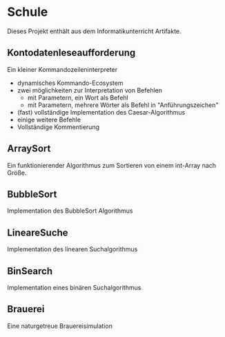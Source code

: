 # Schule

Dieses Projekt enthält aus dem Informatikunterricht Artifakte.

## Kontodatenleseaufforderung
Ein kleiner Kommandozeileninterpreter
- dynamisches Kommando-Ecosystem
- zwei möglichkeiten zur Interpretation von Befehlen
  - mit Parametern, ein Wort als Befehl
  - mit Parametern, mehrere Wörter als Befehl in "Anführungszeichen"
- (fast) vollständige Implementation des Caesar-Algorithmus
- einige weitere Befehle
- Vollständige Kommentierung

## ArraySort
Ein funktionierender Algorithmus zum Sortieren von einem int-Array nach Größe.

## BubbleSort
Implementation des BubbleSort Algorithmus

## LineareSuche
Implementation des linearen Suchalgorithmus

## BinSearch
Implementation eines binären Suchalgorithmus

## Brauerei
Eine naturgetreue Brauereisimulation
